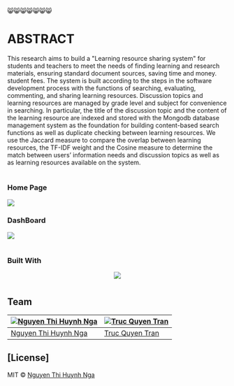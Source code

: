 😸😸😸😸😸😸😸
# ABSTRACT
This research aims to build a "Learning resource sharing system" for students and teachers to meet the needs of finding learning and research materials, ensuring standard document sources, saving time and money. student fees. The system is built according to the steps in the software development process with the functions of searching, evaluating, commenting, and sharing learning resources. Discussion topics and learning resources are managed by grade level and subject for convenience in searching.
In particular, the title of the discussion topic and the content of the learning resource are indexed and stored with the Mongodb database management system as the foundation for building content-based search functions as well as duplicate checking between learning resources. We use the Jaccard measure to compare the overlap between learning resources, the TF-IDF weight and the Cosine measure to determine the match between users’ information needs and discussion topics as well as as learning resources available on the system. 

#

### Home Page

![](https://github.com/huynhngaa/docswap/blob/master/assets/img/demo/home.png)

### DashBoard
![]( https://github.com/huynhngaa/docswap/blob/master/assets/img/demo/dash.png)


#

### Built With

<p align="center">
  <a href="https://skillicons.dev">
    <img src="https://skillicons.dev/icons?i=bootstrap,mongodb,mysql,php,py" />
  </a>
</p>

#

## Team

[![Nguyen Thi Huynh Nga](https://avatars.githubusercontent.com/u/101682185?s=400&u=ddfad281512e1550579957b19d298fe049e3fdba&v=4)](https://github.com/huynhngaa)  | [![Truc Quyen Tran](https://avatars.githubusercontent.com/u/101681888?v=4)](https://github.com/trucquyentran)
---|---
[Nguyen Thi Huynh Nga ](https://github.com/huynhngaa) |[Truc Quyen Tran](https://github.com/trucquyentran)

## [License]

MIT © [Nguyen Thi Huynh Nga ](https://github.com/huynhngaa)

